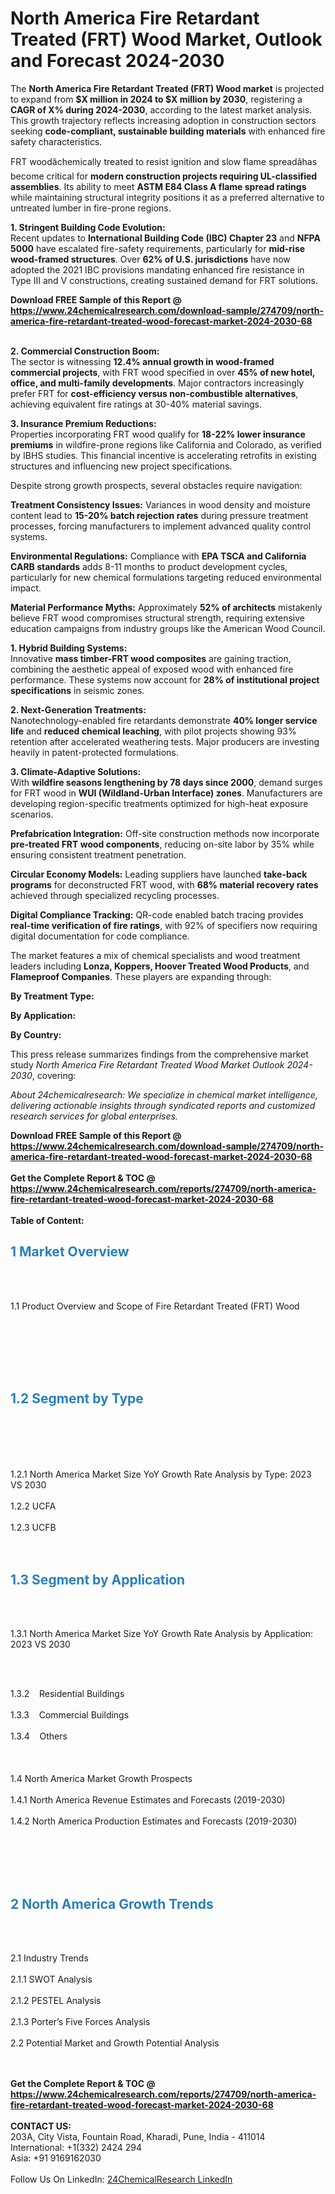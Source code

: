 <h1>North America Fire Retardant Treated (FRT) Wood Market, Outlook and Forecast 2024-2030</h1><p>The <strong>North America Fire Retardant Treated (FRT) Wood market</strong> is projected to expand from <strong>$X million in 2024 to $X million by 2030</strong>, registering a <strong>CAGR of X% during 2024-2030</strong>, according to the latest market analysis. This growth trajectory reflects increasing adoption in construction sectors seeking <strong>code-compliant, sustainable building materials</strong> with enhanced fire safety characteristics.</p><p>FRT woodâchemically treated to resist ignition and slow flame spreadâhas become critical for <strong>modern construction projects requiring UL-classified assemblies</strong>. Its ability to meet <strong>ASTM E84 Class A flame spread ratings</strong> while maintaining structural integrity positions it as a preferred alternative to untreated lumber in fire-prone regions.</p><p><strong>1. Stringent Building Code Evolution:</strong><br>
Recent updates to <strong>International Building Code (IBC) Chapter 23</strong> and <strong>NFPA 5000</strong> have escalated fire-safety requirements, particularly for <strong>mid-rise wood-framed structures</strong>. Over <strong>62% of U.S. jurisdictions</strong> have now adopted the 2021 IBC provisions mandating enhanced fire resistance in Type III and V constructions, creating sustained demand for FRT solutions.</p><div><b>Download FREE Sample of this Report @ 
            <a href="https://www.24chemicalresearch.com/download-sample/274709/north-america-fire-retardant-treated-wood-forecast-market-2024-2030-68">
            https://www.24chemicalresearch.com/download-sample/274709/north-america-fire-retardant-treated-wood-forecast-market-2024-2030-68</a></b></div><br><p><strong>2. Commercial Construction Boom:</strong><br>
The sector is witnessing <strong>12.4% annual growth in wood-framed commercial projects</strong>, with FRT wood specified in over <strong>45% of new hotel, office, and multi-family developments</strong>. Major contractors increasingly prefer FRT for <strong>cost-efficiency versus non-combustible alternatives</strong>, achieving equivalent fire ratings at 30-40% material savings.</p><p><strong>3. Insurance Premium Reductions:</strong><br>
Properties incorporating FRT wood qualify for <strong>18-22% lower insurance premiums</strong> in wildfire-prone regions like California and Colorado, as verified by IBHS studies. This financial incentive is accelerating retrofits in existing structures and influencing new project specifications.</p><p>Despite strong growth prospects, several obstacles require navigation:</p><p><strong>Treatment Consistency Issues:</strong> Variances in wood density and moisture content lead to <strong>15-20% batch rejection rates</strong> during pressure treatment processes, forcing manufacturers to implement advanced quality control systems.</p><p><strong>Environmental Regulations:</strong> Compliance with <strong>EPA TSCA and California CARB standards</strong> adds 8-11 months to product development cycles, particularly for new chemical formulations targeting reduced environmental impact.</p><p><strong>Material Performance Myths:</strong> Approximately <strong>52% of architects</strong> mistakenly believe FRT wood compromises structural strength, requiring extensive education campaigns from industry groups like the American Wood Council.</p><p><strong>1. Hybrid Building Systems:</strong><br>
Innovative <strong>mass timber-FRT wood composites</strong> are gaining traction, combining the aesthetic appeal of exposed wood with enhanced fire performance. These systems now account for <strong>28% of institutional project specifications</strong> in seismic zones.</p><p><strong>2. Next-Generation Treatments:</strong><br>
Nanotechnology-enabled fire retardants demonstrate <strong>40% longer service life</strong> and <strong>reduced chemical leaching</strong>, with pilot projects showing 93% retention after accelerated weathering tests. Major producers are investing heavily in patent-protected formulations.</p><p><strong>3. Climate-Adaptive Solutions:</strong><br>
With <strong>wildfire seasons lengthening by 78 days since 2000</strong>, demand surges for FRT wood in <strong>WUI (Wildland-Urban Interface) zones</strong>. Manufacturers are developing region-specific treatments optimized for high-heat exposure scenarios.</p><p><strong>Prefabrication Integration:</strong> Off-site construction methods now incorporate <strong>pre-treated FRT wood components</strong>, reducing on-site labor by 35% while ensuring consistent treatment penetration.</p><p><strong>Circular Economy Models:</strong> Leading suppliers have launched <strong>take-back programs</strong> for deconstructed FRT wood, with <strong>68% material recovery rates</strong> achieved through specialized recycling processes.</p><p><strong>Digital Compliance Tracking:</strong> QR-code enabled batch tracing provides <strong>real-time verification of fire ratings</strong>, with 92% of specifiers now requiring digital documentation for code compliance.</p><p>The market features a mix of chemical specialists and wood treatment leaders including <strong>Lonza, Koppers, Hoover Treated Wood Products</strong>, and <strong>Flameproof Companies</strong>. These players are expanding through:</p><p><strong>By Treatment Type:</strong></p><p><strong>By Application:</strong></p><p><strong>By Country:</strong></p><p>This press release summarizes findings from the comprehensive market study <em>North America Fire Retardant Treated Wood Market Outlook 2024-2030</em>, covering:</p><p><em>About 24chemicalresearch: We specialize in chemical market intelligence, delivering actionable insights through syndicated reports and customized research services for global enterprises.</em></p><div><b>Download FREE Sample of this Report @ 
            <a href="https://www.24chemicalresearch.com/download-sample/274709/north-america-fire-retardant-treated-wood-forecast-market-2024-2030-68">
            https://www.24chemicalresearch.com/download-sample/274709/north-america-fire-retardant-treated-wood-forecast-market-2024-2030-68</a></b></div><br><div><b>Get the Complete Report & TOC @ 
            <a href="https://www.24chemicalresearch.com/reports/274709/north-america-fire-retardant-treated-wood-forecast-market-2024-2030-68">
            https://www.24chemicalresearch.com/reports/274709/north-america-fire-retardant-treated-wood-forecast-market-2024-2030-68</a></b></div><br>
            <b>Table of Content:</b><p><h2><strong><span style="color:#2980b9">1 Market Overview&nbsp;&nbsp;</span></strong> &nbsp;</h2><br />
<br />
<p>1.1 Product Overview and Scope of Fire Retardant Treated (FRT) Wood&nbsp;&nbsp;</p><br />
<br />
<h2>&nbsp;<br /><br />
<span style="color:#2980b9"><strong>1.2 Segment by Type&nbsp;&nbsp;</strong></span> &nbsp;</h2><br />
<br />
<p><br /><br />
1.2.1 North America Market Size YoY Growth Rate Analysis by Type: 2023 VS 2030&nbsp;&nbsp; &nbsp;<br /><br />
1.2.2 UCFA&nbsp;&nbsp; &nbsp;<br /><br />
1.2.3 UCFB<br /><br />
<br />
<h2><strong><span style="color:#2980b9">1.3 Segment by Application&nbsp;&nbsp; &nbsp;</span></strong></h2><br />
<br />
<p>1.3.1 North America Market Size YoY Growth Rate Analysis by Application: 2023 VS 2030&nbsp;&nbsp; &nbsp;</p><br />
<br />
<p>1.3.2&nbsp;&nbsp; &nbsp;Residential Buildings<br /><br />
1.3.3&nbsp;&nbsp; &nbsp;Commercial Buildings<br /><br />
1.3.4&nbsp;&nbsp; &nbsp;Others<br /><br />
&nbsp;&nbsp; &nbsp;<br /><br />
1.4 North America Market Growth Prospects&nbsp;&nbsp; &nbsp;<br /><br />
1.4.1 North America Revenue Estimates and Forecasts (2019-2030)&nbsp;&nbsp; &nbsp;<br /><br />
1.4.2 North America Production Estimates and Forecasts (2019-2030)<br /><br />
&nbsp;&nbsp; &nbsp;</p><br />
<br />
<h2><strong><span style="color:#2980b9">2 North America Growth Trends&nbsp;</span></strong>&nbsp; &nbsp;</h2><br />
<br />
<p>2.1 Industry Trends&nbsp;&nbsp; &nbsp;<br /><br />
2.1.1 SWOT Analysis&nbsp;&nbsp; &nbsp;<br /><br />
2.1.2 PESTEL Analysis&nbsp;&nbsp; &nbsp;<br /><br />
2.1.3 Porter&rsquo;s Five Forces Analysis&nbsp;&nbsp; &nbsp;<br /><br />
2.2 Potential Market and Growth Potential Analysis<br /><br />
&nbsp;&nbsp;</p><div><b>Get the Complete Report & TOC @ 
            <a href="https://www.24chemicalresearch.com/reports/274709/north-america-fire-retardant-treated-wood-forecast-market-2024-2030-68">
            https://www.24chemicalresearch.com/reports/274709/north-america-fire-retardant-treated-wood-forecast-market-2024-2030-68</a></b></div><br><b>CONTACT US:</b><br>
            203A, City Vista, Fountain Road, Kharadi, Pune, India - 411014<br>
            International: +1(332) 2424 294<br>
            Asia: +91 9169162030 <br><br>
            Follow Us On LinkedIn: <a href="https://www.linkedin.com/company/24chemicalresearch/">24ChemicalResearch LinkedIn</a>